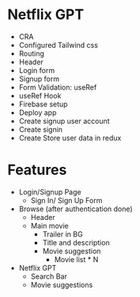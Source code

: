 # Netflix GPT

- CRA
- Configured Tailwind css
- Routing
- Header
- Login form
- Signup form
- Form Validation: useRef
- useRef Hook
- Firebase setup
- Deploy app
- Create signup user account
- Create signin
- Create Store user data in redux

# Features

- Login/Signup Page
  - Sign In/ Sign Up Form
- Browse (after authentication done)
  - Header
  - Main movie
    - Trailer in BG
    - Title and description
    - Movie suggestion
      - Movie list \* N
- Netflix GPT
  - Search Bar
  - Movie suggestions
